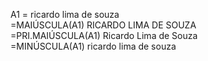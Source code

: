 A1 = ricardo lima de souza  
=MAIÚSCULA(A1) RICARDO LIMA DE SOUZA  
=PRI.MAIÚSCULA(A1) Ricardo Lima de Souza  
=MINÚSCULA(A1) ricardo lima de souza  